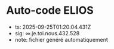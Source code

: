 # Auto-code ELIOS
- ts: 2025-09-25T01:20:04.431Z
- sig: ∞.je.toi.nous.432.528
- note: fichier généré automatiquement